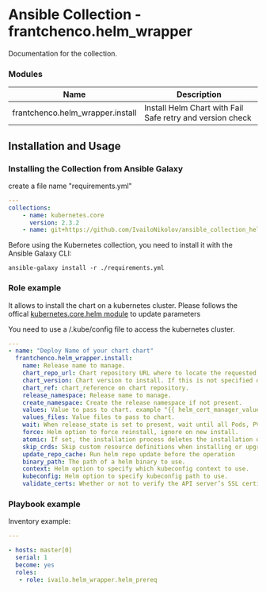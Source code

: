 # Ansible Collection - frantchenco.helm_wrapper

Documentation for the collection.

### Modules


Name | Description
--- | ---
frantchenco.helm_wrapper.install|Install Helm Chart with Fail Safe retry and version check

## Installation and Usage

### Installing the Collection from Ansible Galaxy

create a file name "requirements.yml"
```yaml
---
collections:
    - name: kubernetes.core
      version: 2.3.2
    - name: git+https://github.com/IvailoNikolov/ansible_collection_helm.git master
```

Before using the Kubernetes collection, you need to install it with the Ansible Galaxy CLI:

    ansible-galaxy install -r ./requirements.yml

### Role example

It allows to install the chart on a kubernetes cluster.
Please follows the offical [kubernetes.core.helm module](https://docs.ansible.com/ansible/latest/collections/kubernetes/core/helm_module.html) to update parameters

You need to use a /.kube/config file to access the kubernetes cluster.

```yaml
---
- name: "Deploy Name of your chart chart"
  frantchenco.helm_wrapper.install:
    name: Release name to manage.
    chart_repo_url: Chart repository URL where to locate the requested chart.
    chart_version: Chart version to install. If this is not specified or invalides, the latest version is installed.
    chart_ref: chart_reference on chart repository.
    release_namespace: Release name to manage.
    create_namespace: Create the release namespace if not present.
    values: Value to pass to chart. example "{{ helm_cert_manager_values | to_json }}"
    values_files: Value files to pass to chart.
    wait: When release_state is set to present, wait until all Pods, PVCs, Services, and minimum number of Pods of a Deployment are in a ready state before marking the release as successful.
    force: Helm option to force reinstall, ignore on new install.
    atomic: If set, the installation process deletes the installation on failure.
    skip_crds: Skip custom resource definitions when installing or upgrading.
    update_repo_cache: Run helm repo update before the operation
    binary_path: The path of a helm binary to use.
    context: Helm option to specify which kubeconfig context to use.
    kubeconfig: Helm option to specify kubeconfig path to use.
    validate_certs: Whether or not to verify the API server’s SSL certificates
```


### Playbook example

Inventory example:


```yaml
---

- hosts: master[0]
  serial: 1
  become: yes
  roles:
   - role: ivailo.helm_wrapper.helm_prereq
```
